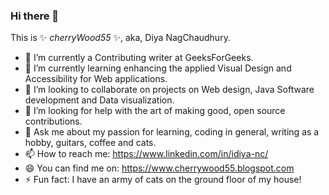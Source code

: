 ### Hi there 👋

This is ✨ _cherryWood55_ ✨, aka, Diya NagChaudhury.

- 🔭 I’m currently a Contributing writer at GeeksForGeeks.
- 🌱 I’m currently learning enhancing the applied Visual Design and Accessibility for Web applications.
- 👯 I’m looking to collaborate on projects on Web design, Java Software development and Data visualization.
- 🤔 I’m looking for help with the art of making good, open source contributions.
- 💬 Ask me about my passion for learning, coding in general, writing as a hobby, guitars, coffee and cats.
- 📫 How to reach me: https://www.linkedin.com/in/idiya-nc/
- 😄 You can find me on: https://www.cherrywood55.blogspot.com
- ⚡ Fun fact: I have an army of cats on the ground floor of my house! 

